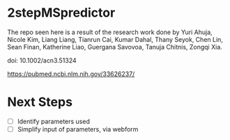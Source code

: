 # 2stepMSpredictor 

The repo seen here is a result of the research work done by Yuri Ahuja, Nicole Kim, Liang Liang, Tianrun Cai, Kumar Dahal, Thany Seyok, Chen Lin,
Sean Finan, Katherine Liao, Guergana Savovoa, Tanuja Chitnis, Zongqi Xia.

doi: 10.1002/acn3.51324

https://pubmed.ncbi.nlm.nih.gov/33626237/

# Next Steps

- [ ] Identify parameters used
- [ ] Simplify input of parameters, via webform

